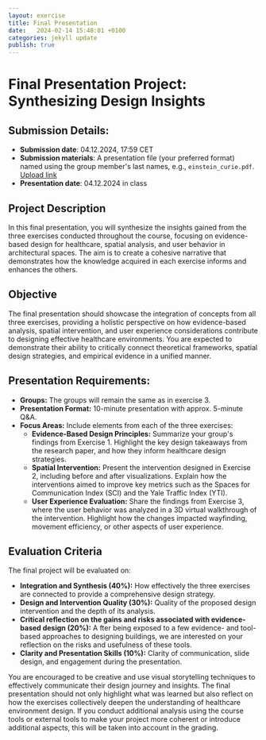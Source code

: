 ```yaml
---
layout: exercise
title: Final Presentation
date:   2024-02-14 15:48:01 +0100
categories: jekyll update
publish: true
---
```


# Final Presentation Project: Synthesizing Design Insights

## Submission Details:

- **Submission date**: 04.12.2024, 17:59 CET
- **Submission materials**: A presentation file (your preferred format) named using the group member's last names, e.g., `einstein_curie.pdf`. [Upload link](https://polybox.ethz.ch/index.php/s/mH1zZKEI30TMFs7)
- **Presentation date**: 04.12.2024 in class

## Project Description
In this final presentation, you will synthesize the insights gained from the three exercises conducted throughout the course, focusing on evidence-based design for healthcare, spatial analysis, and user behavior in architectural spaces. The aim is to create a cohesive narrative that demonstrates how the knowledge acquired in each exercise informs and enhances the others.

## Objective
The final presentation should showcase the integration of concepts from all three exercises, providing a holistic perspective on how evidence-based analysis, spatial intervention, and user experience considerations contribute to designing effective healthcare environments. You are expected to demonstrate their ability to critically connect theoretical frameworks, spatial design strategies, and empirical evidence in a unified manner.

## Presentation Requirements:
- **Groups:** The groups will remain the same as in exercise 3.
- **Presentation Format:** 10-minute presentation with approx. 5-minute Q&A.
- **Focus Areas:** Include elements from each of the three exercises:
    - **Evidence-Based Design Principles:** Summarize your group's findings from Exercise 1. Highlight the key design takeaways from the research paper, and how they inform healthcare design strategies.
    - **Spatial Intervention:** Present the intervention designed in Exercise 2, including before and after visualizations. Explain how the interventions aimed to improve key metrics such as the Spaces for Communication Index (SCI) and the Yale Traffic Index (YTI).
    - **User Experience Evaluation:** Share the findings from Exercise 3, where the user behavior was analyzed in a 3D virtual walkthrough of the intervention. Highlight how the changes impacted wayfinding, movement efficiency, or other aspects of user experience.

## Evaluation Criteria
The final project will be evaluated on:
- **Integration and Synthesis (40%):** How effectively the three exercises are connected to provide a comprehensive design strategy.
- **Design and Intervention Quality (30%):** Quality of the proposed design intervention and the depth of its analysis.
- **Critical reflection on the gains and risks associated with evidence-based design (20%):** A fter being exposed to a few evidence- and tool-based approaches to designing buildings, we are interested on your reflection on the risks and usefulness of these tools.
- **Clarity and Presentation Skills (10%):** Clarity of communication, slide design, and engagement during the presentation.

You are encouraged to be creative and use visual storytelling techniques to effectively communicate their design journey and insights. The final presentation should not only highlight what was learned but also reflect on how the exercises collectively deepen the understanding of healthcare environment design. If you conduct additional analysis using the course tools or external tools to make your project more coherent or introduce additional aspects, this will be taken into account in the grading.

